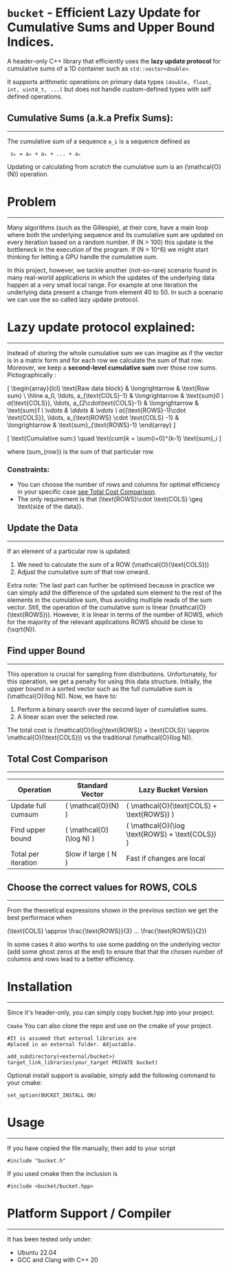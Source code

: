 # `bucket` - Efficient Lazy Update for Cumulative Sums and Upper Bound Indices.

A header-only C++ library that efficiently uses the **lazy update protocol**  for cumulative sums of a 1D container such as `std::vector<double>`.

It supports arithmetic operations on primary data types `(double, float, int, uint8_t, ...)` but does not handle custom-defined types with self defined operations. 



## Cumulative Sums (a.k.a Prefix Sums):
---
The cumulative sum of a sequence `a_i` is a sequence defined as 

` sₖ = a₀ + a₁ + ... + aₖ`


Updating or calculating from scratch the cumulative sum is an \(\mathcal{O}(N)\) operation.


# Problem
---
Many algorithms (such as the Gillespie), at their core, have a main loop where both the underlying sequence and its cumulative sum are updated on every iteration based on a random number. If \(N  > 100\) this update is the bottleneck in the execution of the program. If \(N  > 10^6\)  we might start thinking for letting a GPU handle the cumulative sum.

In this project, however, we tackle another (not-so-rare) scenario found in many real-world applications in which the updates of the underlying data happen at a very small local range. For example at one iteration the underlying data present a change from element 40 to 50. In such a scenario we can use the so called lazy update protocol.


# Lazy update protocol explained:
---
Instead of storing the whole cumulative sum we can imagine as if the vector is in a matrix form  and for each row we calculate the sum of that row. Moreover, we keep a **second-level cumulative sum** over those row sums. Pictographically :


\[
\begin{array}{lcl}
\text{Raw data block} & \longrightarrow & \text{Row sum} \\
\hline
a_0, \ldots, a_{\text{COLS}-1} & \longrightarrow & \text{sum}_0 \\
a_{\text{COLS}}, \ldots, a_{2\cdot\text{COLS}-1} & \longrightarrow & \text{sum}_1 \\
\vdots & \ddots & \vdots \\
a_{(\text{ROWS}-1)\cdot \text{COLS}}, \ldots, a_{\text{ROWS} \cdot \text{COLS} -1} & \longrightarrow & \text{sum}_{\text{ROWS}-1}
\end{array}
\]

\[
\text{Cumulative sum:} \quad \text{cum}_k = \sum_{i=0}^{k-1} \text{sum}_i
\]

where \(sum_{row}\) is the sum of that particular row.


### Constraints:
- You can choose the number of rows and columns for optimal efficiency in your specific case  [see Total Cost Comparison](#-total-cost-comparison).
- The only requirement is that \(\text{ROWS}\cdot \text{COLS} \geq \text{size of the data}\).



## Update the Data
---
If an element of a particular row is updated:
1) We need to calculate the sum of a ROW \(\mathcal{O}(\text{COLS})\)
2) Adjust the cumulative sum of that row onward.

Extra note: The last part can further be optimised because  in practice we can simply add the difference of the updated sum element to the rest of the elements in the cumulative sum, thus avoiding multiple reads of the sum vector. Still, the operation of the cumulative sum is linear \(\mathcal{O}(\text{ROWS})\). However, it is linear in terms of the number of ROWS, which for the majority of the relevant applications ROWS should be close to \(\sqrt{N}\).

## Find upper Bound
---
This operation is crucial for sampling from distributions. Unfortunately, for this operation, we get a penalty for using this data structure. Initially, the upper bound in a sorted vector such as the full cumulative sum is \(\mathcal{O}(log N)\). Now, we have to:
1) Perform a binary search over the second layer of cumulative sums.
2) A linear scan over the selected row.

The total cost is \(\mathcal{O}(log(\text{ROWS}) + \text{COLS}) \approx \mathcal{O}(\text{COLS})\) vs the traditional \(\mathcal{O}(log N)\).




## Total Cost Comparison
---
| Operation            | Standard Vector              | Lazy Bucket Version                         |
|----------------------|------------------------------|----------------------------------------------|
| Update full cumsum   | \( \mathcal{O}(N) \)          | \( \mathcal{O}(\text{COLS} + \text{ROWS}) \) |
| Find upper bound     | \( \mathcal{O}(\log N) \)     | \( \mathcal{O}(\log \text{ROWS} + \text{COLS}) \) |
| Total per iteration  | Slow if large \( N \)         | Fast if changes are local                    |


## Choose the correct values for ROWS, COLS
---
From the theoretical expressions shown in the previous section we get the best performace when


\(\text{COLS} \approx \frac{\text{ROWS}}{3} ... \frac{\text{ROWS}}{2}\)

In some cases it also worths to use some padding on the underlying vector (add some ghost zeros at the end) to ensure that that the chosen number of columns and rows lead to a better efficiency.



# Installation
---
Since it's header-only, you can simply copy bucket.hpp into your project.

```Cmake```
You can also clone the repo and use on the cmake of your project. 
```
#It is assumed that external libraries are 
#placed in an external folder. Adjustable.

add_subdirectory(<external/bucket>) 
target_link_libraries(your_target PRIVATE bucket)

```

Optional install support is available, simply add the following command to your cmake:
```
set_option(BUCKET_INSTALL ON)
```


# Usage
---
If you have copied the file manually, then add to your script
```
#include "bucket.h"
```

If you used cmake then the inclusion is
```
#include <bucket/bucket.hpp>
```


# Platform Support / Compiler
---
It has been tested only under: 
- Ubuntu 22.04
- GCC and Clang with C++ 20








